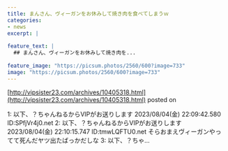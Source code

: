 ```yaml
---
title: まんさん、ヴィーガンをお休みして焼き肉を食べてしまうｗ
categories:
- news
excerpt: |
  
feature_text: |
  ## まんさん、ヴィーガンをお休みして焼き肉を...
  
feature_image: "https://picsum.photos/2560/600?image=733"
image: "https://picsum.photos/2560/600?image=733"
---
```


[http://vipsister23.com/archives/10405318.html](http://vipsister23.com/archives/10405318.html)
posted on 

<!--more-->

1: 以下、？ちゃんねるからVIPがお送りします 2023/08/04(金) 22:09:42.580 ID:SPfjVr4j0.net 2: 以下、？ちゃんねるからVIPがお送りします 2023/08/04(金) 22:10:15.747 ID:tmwLQFTU0.net そらおまえヴィーガンやってて死んだヤツ出たばっかだしな 3: 以下、？ちゃ...
